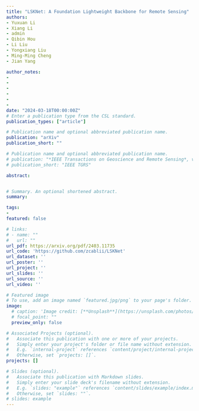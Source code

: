 ```yaml
---
title: "LSKNet: A Foundation Lightweight Backbone for Remote Sensing"
authors:
- Yuxuan Li
- Xiang Li
- admin
- Qibin Hou
- Li Liu
- Yongxiang Liu
- Ming-Ming Cheng
- Jian Yang

author_notes:
- 
- 
- 
- 
- 
- 
date: "2024-03-18T00:00:00Z"
# Enter a publication type from the CSL standard.
publication_types: ["article"]

# Publication name and optional abbreviated publication name.
publication: "arXiv"
publication_short: ""

# Publication name and optional abbreviated publication name.
# publication: "*IEEE Transactions on Geoscience and Remote Sensing*, vol. 61, pp. 1-17, 2023."
# publication_short: "IEEE TGRS"

abstract: 


# Summary. An optional shortened abstract.
summary: 

tags:
- 
featured: false

# links:
# - name: ""
#   url: ""
url_pdf: https://arxiv.org/pdf/2403.11735
url_code: 'https://github.com/zcablii/LSKNet'
url_dataset: ''
url_poster: ''
url_project: ''
url_slides: ''
url_source: ''
url_video: ''

# Featured image
# To use, add an image named `featured.jpg/png` to your page's folder. 
image:
  # caption: 'Image credit: [**Unsplash**](https://unsplash.com/photos/jdD8gXaTZsc)'
  # focal_point: ""
  preview_only: false

# Associated Projects (optional).
#   Associate this publication with one or more of your projects.
#   Simply enter your project's folder or file name without extension.
#   E.g. `internal-project` references `content/project/internal-project/index.md`.
#   Otherwise, set `projects: []`.
projects: []

# Slides (optional).
#   Associate this publication with Markdown slides.
#   Simply enter your slide deck's filename without extension.
#   E.g. `slides: "example"` references `content/slides/example/index.md`.
#   Otherwise, set `slides: ""`.
# slides: example
---
```

